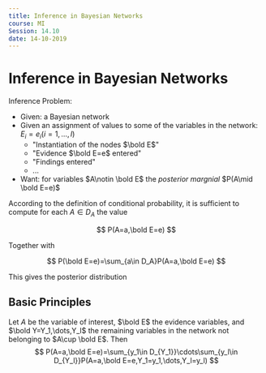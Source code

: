 ```yaml
---
title: Inference in Bayesian Networks
course: MI
Session: 14.10
date: 14-10-2019
---
```


# Inference in Bayesian Networks

Inference Problem:

* Given: a Bayesian network
* Given an assignment of values to some of the variables in the network: $E_i=e_i(i=1,\dots,l)$
    * "Instantiation of the nodes $\bold E$"
    * "Evidence $\bold E=e$ entered"
    * "Findings entered"
    * ...
* Want: for variables $A\notin \bold E$ the *posterior margnial* $P(A\mid \bold E=e)$



According to the definition of conditional probability, it is sufficient to compute for each $A\in D_A$ the value

$$
P(A=a,\bold E=e)
$$

Together with

$$
P(\bold E=e)=\sum_{a\in D_A}P(A=a,\bold E=e)
$$

This gives the posterior distribution



## Basic Principles

Let $A$ be the variable of interest, $\bold E$ the evidence variables, and $\bold Y=Y_1,\dots,Y_l$ the remaining variables in the network not belonging to $A\cup \bold E$. Then
$$
P(A=a,\bold E=e)=\sum_{y_1\in D_{Y_1}}\cdots\sum_{y_l\in D_{Y_l}}P(A=a,\bold E=e,Y_1=y_1,\dots,Y_l=y_l)
$$